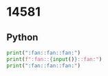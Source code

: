 # 14581

## Python

```python
print(":fan::fan::fan:")
print(f":fan::{input()}::fan:")
print(":fan::fan::fan:")
```
